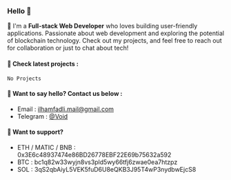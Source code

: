 ### Hello 👋

🚀 I'm a **Full-stack Web Developer** who loves building user-friendly applications. Passionate about web development and exploring the potential of blockchain technology. Check out my projects, and feel free to reach out for collaboration or just to chat about tech!

#### 📢 Check latest projects :
`No Projects`

#### 📢 Want to say hello? Contact us below :
- Email : ilhamfadli.mail@gmail.com
- Telegram : [@Void](t.me/thev0idx)

#### 📢 Want to support?
- ETH / MATIC / BNB : 0x3E6c48937474e86BD26778EBF22E69b75632a592
- BTC : bc1q82w33wyjn8vs3pld5wy66tfj6zwae0ea7htzpz
- SOL : 3qS2qbAiyL5VEK5fuD6U8eQKB3J95T4wP3nydbwEjcS8
